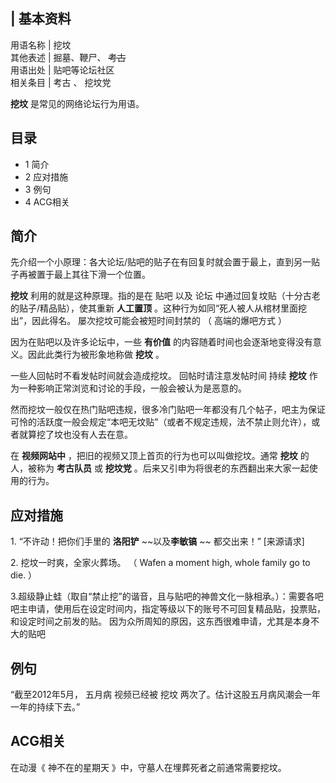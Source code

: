 |  **基本资料**  
---  
用语名称  |  挖坟   
其他表述  |  掘墓、鞭尸、 ~~考古~~  
用语出处  |  贴吧等论坛社区   
相关条目  |  考古  、  挖坟党   
  
**挖坟** 是常见的网络论坛行为用语。

##  目录

  * 1  简介 
  * 2  应对措施 
  * 3  例句 
  * 4  ACG相关 

##  简介

先介绍一个小原理：各大论坛/贴吧的贴子在有回复时就会置于最上，直到另一贴子再被置于最上其往下滑一个位置。

**挖坟** 利用的就是这种原理。指的是在  贴吧  以及  论坛  中通过回复坟贴（十分古老的贴子/精品贴），使其重新 **人工置顶**
。这种行为如同“死人被人从棺材里面挖出”，因此得名。  屡次挖坟可能会被短时间封禁的  （  高端的爆吧方式  ）

因为在贴吧以及许多论坛中，一些 **有价值** 的内容随着时间也会逐渐地变得没有意义。因此此类行为被形象地称做 **挖坟** 。

一些人回帖时不看发帖时间就会造成挖坟。  回帖时请注意发帖时间  持续 **挖坟** 作为一种影响正常浏览和讨论的手段，一般会被认为是恶意的。

然而挖坟一般仅在热门贴吧违规，很多冷门贴吧一年都没有几个帖子，吧主为保证可怜的活跃度一般会规定“本吧无坟贴”（或者不规定违规，法不禁止则允许），或者就算挖了坟也没有人去在意。

在 **视频网站中** ，把旧的视频又顶上首页的行为也可以叫做挖坟。通常 **挖坟** 的人，被称为 **考古队员** 或 **挖坟党**
。后来又引申为将很老的东西翻出来大家一起使用的行为。

##  应对措施

1\.  “不许动！把你们手里的 **洛阳铲** ~~以及**李敏镐** ~~ 都交出来！”  [来源请求]

2\.  挖坟一时爽，全家火葬场。  （  Wafen a moment high, whole family go to die.  ）

3.超级静止蛙（取自“禁止挖”的谐音，且与贴吧的神兽文化一脉相承。）：需要各吧吧主申请，使用后在设定时间内，指定等级以下的账号不可回复精品贴，投票贴，和设定时间之前发的贴。
因为众所周知的原因，这东西很难申请，尤其是本身不大的贴吧

##  例句

“截至2012年5月，  五月病  视频已经被  挖坟  两次了。估计这股五月病风潮会一年一年的持续下去。”

##  ACG相关

在动漫《  神不在的星期天  》中，守墓人在埋葬死者之前通常需要挖坟。

